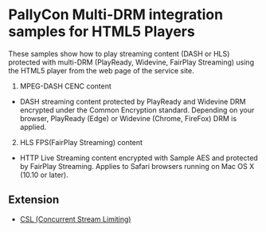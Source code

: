 # PallyCon Multi-DRM integration samples for HTML5 Players

These samples show how to play streaming content (DASH or HLS) protected with multi-DRM (PlayReady, Widevine, FairPlay Streaming) using the HTML5 player from the web page of the service site.

1. MPEG-DASH CENC content

- DASH streaming content protected by PlayReady and Widevine DRM encrypted under the Common Encryption standard. Depending on your browser, PlayReady (Edge) or Widevine (Chrome, FireFox) DRM is applied.

2. HLS FPS(FairPlay Streaming) content

- HTTP Live Streaming content encrypted with Sample AES and protected by FairPlay Streaming. Applies to Safari browsers running on Mac OS X (10.10 or later).


## Extension
- [CSL (Concurrent Stream Limiting)](extension/csl/README.md)
